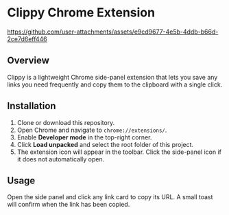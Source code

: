 # Clippy Chrome Extension

https://github.com/user-attachments/assets/e9cd9677-4e5b-4ddb-b66d-2ce7d6eff446

## Overview
Clippy is a lightweight Chrome side-panel extension that lets you save any links you need frequently and copy them to the clipboard with a single click.

## Installation
1. Clone or download this repository.
2. Open Chrome and navigate to `chrome://extensions/`.
3. Enable **Developer mode** in the top-right corner.
4. Click **Load unpacked** and select the root folder of this project.
5. The extension icon will appear in the toolbar. Click the side-panel icon if it does not automatically open.

## Usage
Open the side panel and click any link card to copy its URL. A small toast will confirm when the link has been copied.
